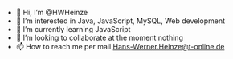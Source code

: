- 👋 Hi, I’m @HWHeinze
- 👀 I’m interested in Java, JavaScript, MySQL, Web development
- 🌱 I’m currently learning JavaScript
- 💞️ I’m looking to collaborate at the moment nothing
- 📫 How to reach me per mail Hans-Werner.Heinze@t-online.de

<!---
HWHeinze/HWHeinze is a ✨ special ✨ repository because its `README.md` (this file) appears on your GitHub profile.
You can click the Preview link to take a look at your changes.
--->
